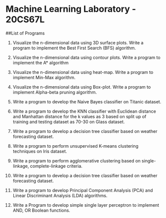 # Machine Learning Laboratory - 20CS67L 

##List of Programs

1.	Visualize the n-dimensional data using 3D surface plots.
Write a program to implement the Best First Search (BFS) algorithm.

3.	Visualize the n-dimensional data using contour plots.
Write a program to implement the A* algorithm

4.  Visualize the n-dimensional data using heat-map.
Write a program to implement Min-Max algorithm.

5.	Visualize the n-dimensional data using Box-plot.
Write a program to implement Alpha-beta pruning algorithm.

6.	Write a program to develop the Naive Bayes classifier on Titanic dataset.

7.	Write a program to develop the KNN classifier with Euclidean distance and Manhattan distance for the k values as 3 based on split up of training and testing dataset as 70-30 on Glass dataset.

8.	Write a program to develop a decision tree classifier based on weather forecasting dataset.

9.	Write a program to perform unsupervised K-means clustering techniques on Iris dataset.

10.	Write a program to perform agglomerative clustering based on single-linkage, complete-linkage criteria.

11.	Write a program to develop a decision tree classifier based on weather forecasting dataset.

12.	Write a program to develop Principal Component Analysis (PCA) and Linear Discriminant Analysis (LDA) algorithms.

13.	Write a Program to develop simple single layer perceptron to implement AND, OR Boolean functions.
